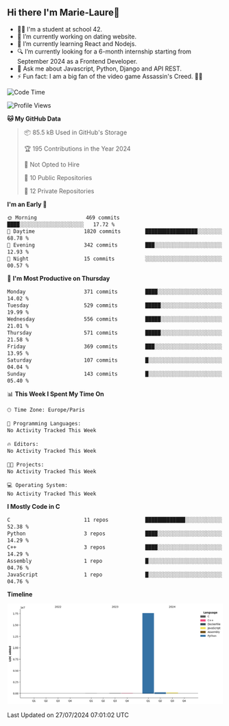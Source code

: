 ## Hi there I'm Marie-Laure👋


- 👩‍🎓 I'm a student at school 42.
- 🔭 I’m currently working on dating website.
- 🌱 I’m currently learning React and Nodejs.
- 🔍 I’m currently looking for a 6-month internship starting from September 2024       as a Frontend Developer.
- 💬 Ask me about Javascript, Python, Django and API REST.
- ⚡ Fun fact: I am a big fan of the video game Assassin's Creed. 🥷🏻


<!--START_SECTION:waka-->
![Code Time](http://img.shields.io/badge/Code%20Time-0%20secs-blue)

![Profile Views](http://img.shields.io/badge/Profile%20Views-0-blue)

**🐱 My GitHub Data** 

> 📦 85.5 kB Used in GitHub's Storage 
 > 
> 🏆 195 Contributions in the Year 2024
 > 
> 🚫 Not Opted to Hire
 > 
> 📜 10 Public Repositories 
 > 
> 🔑 12 Private Repositories 
 > 
**I'm an Early 🐤** 

```text
🌞 Morning                469 commits         ████░░░░░░░░░░░░░░░░░░░░░   17.72 % 
🌆 Daytime                1820 commits        █████████████████░░░░░░░░   68.78 % 
🌃 Evening                342 commits         ███░░░░░░░░░░░░░░░░░░░░░░   12.93 % 
🌙 Night                  15 commits          ░░░░░░░░░░░░░░░░░░░░░░░░░   00.57 % 
```
📅 **I'm Most Productive on Thursday** 

```text
Monday                   371 commits         ████░░░░░░░░░░░░░░░░░░░░░   14.02 % 
Tuesday                  529 commits         █████░░░░░░░░░░░░░░░░░░░░   19.99 % 
Wednesday                556 commits         █████░░░░░░░░░░░░░░░░░░░░   21.01 % 
Thursday                 571 commits         █████░░░░░░░░░░░░░░░░░░░░   21.58 % 
Friday                   369 commits         ███░░░░░░░░░░░░░░░░░░░░░░   13.95 % 
Saturday                 107 commits         █░░░░░░░░░░░░░░░░░░░░░░░░   04.04 % 
Sunday                   143 commits         █░░░░░░░░░░░░░░░░░░░░░░░░   05.40 % 
```


📊 **This Week I Spent My Time On** 

```text
🕑︎ Time Zone: Europe/Paris

💬 Programming Languages: 
No Activity Tracked This Week

🔥 Editors: 
No Activity Tracked This Week

🐱‍💻 Projects: 
No Activity Tracked This Week

💻 Operating System: 
No Activity Tracked This Week
```

**I Mostly Code in C** 

```text
C                        11 repos            █████████████░░░░░░░░░░░░   52.38 % 
Python                   3 repos             ████░░░░░░░░░░░░░░░░░░░░░   14.29 % 
C++                      3 repos             ████░░░░░░░░░░░░░░░░░░░░░   14.29 % 
Assembly                 1 repo              █░░░░░░░░░░░░░░░░░░░░░░░░   04.76 % 
JavaScript               1 repo              █░░░░░░░░░░░░░░░░░░░░░░░░   04.76 % 
```



**Timeline**

![Lines of Code chart](https://raw.githubusercontent.com/ML3009/ML3009/main/assets/bar_graph.png)


 Last Updated on 27/07/2024 07:01:02 UTC
<!--END_SECTION:waka-->


 
 

